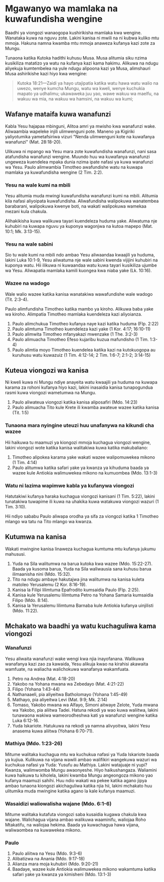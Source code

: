 # Mgawanyo wa mamlaka na kuwafundisha wengine

Baadhi ya viongozi wanaogopa kushirikisha mamlaka kwa wengine. Wanataka kuwa na nguvu zote. Lakini kanisa ni mwili na ni kubwa kuliko mtu mmoja. Hakuna namna kwamba mtu mmoja anaweza kufanya kazi zote za Mungu.

Tunaona katika Kutoka hadithi kuhusu Musa. Musa alitumia siku nzima kusikiliza matatizo ya watu na kufanya kazi kama hakimu. Alikuwa na ndugu aliyekuja kumtembelea na yule ndugu alipoona kazi ya Musa, alimshauri Musa ashirikishe kazi hiyo kwa wengine:

> Kutoka 18:21—Zaidi ya hayo utajipatia katika watu hawa watu walio na uwezo, wenye kumcha Mungu, watu wa kweli, wenye kuchukia mapato ya udhalimu; ukawaweka juu yao, wawe wakuu wa maelfu, na wakuu wa mia, na wakuu wa hamsini, na wakuu wa kumi;

## Wafanye mataifa kuwa wanafunzi

Kabla Yesu hajapaa mbinguni, Alitoa amri ya mwisho kwa wanafunzi wake. Aliwaambia wapeleke injili ulimwenguni pote. Maneno ya Kigiriki yaliyotumika yametafsiriwa vizuri "Nenda ulimwenguni kote na kuwafanya wanafunzi" (Mat. 28:18-20).

Ulikuwa ni mpango wa Yesu mara zote kuwafundisha wanafunzi, nani sasa atafundisha wanafunzi wengine. Muundo huu wa kuwafanya wanafunzi ungeweza kuendelea mpaka dunia nzima ipate nafasi ya kuwa wanafunzi wa Yesu. Paulo alimwambia Timotheo awafundishe watu na kuwapa mamlaka ya kuwafundisha wengine (2 Tim. 2:2).

### Yesu na wale kumi na mbili

Yesu alitumia muda mwingi kuwafundisha wanafunzi kumi na mbili. Alitumia kila nafasi aliyoipata kuwafundisha. Aliwafundisha walipokuwa wanatembea barabarani, walipokuwa kwenye boti, na wakati walipokuwa wamekaa mezani kula chakula.

Alihakikisha kuwa walikuwa tayari kuendeleza huduma yake. Aliwatuma nje kuhubiri na kuwapa nguvu ya kuponya wagonjwa na kutoa mapepo (Mat. 10:1; Mk. 3:13-15).

### Yesu na wale sabini

Sio tu wale kumi na mbili ndo ambao Yesu aliwaandaa kwaajili ya huduma, lakini Luka 10:1-9, Yesu aliwatuma nje wale sabini kwenda vijijini kuhubiri na kuponya watu. Hii ilikuwa ni kuwaandaa watu kuwa tayari kusikiliza ujumbe wa Yesu. Aliwapatia mamlaka kamili kuongea kwa niaba yake (Lk. 10:16).

### Wazee na wadogo

Wale walio wazee katika kanisa wanatakiwa wawafundishe wale wadogo (Tit. 2:3-4).

Paulo alimfundisha Timotheo katika mambo ya kiroho. Alikuwa baba yake wa kiroho. Alimpatia Timotheo mamlaka kuendeleza kazi aliyoianza.

1. Paulo alimchukua Timotheo kufanya naye kazi katika huduma (Flp. 2:22)
2. Paulo alimtuma Timotheo kuendeleza kazi yake (1 Kor. 4:17; 16:10-11)
3. Paulo alimwita Timotheo mfanyakazi mwenzake (1 The. 3:2-3)
4. Paulo alimuacha Timotheo Efeso kujaribu kuzua mafundisho (1 Tim. 1:3-4)
5. Paulo alimtia moyo Timotheo kuendelea katika kazi na kutokuogopa au kuruhusu watu kuwazuiz (1 Tim. 4:12-14; 2 Tim. 1:6-7; 2:1-2; 3:14-15)

## Kuteua viongozi wa kanisa

Ni kweli kuwa ni Mungu ndiye anayeita watu kwaajili ya huduma na kuwapa karama za rohoni kufanya hiyo kazi, lakini inasaidia kanisa tunapogundua rasmi kuwa viongozi wametumwa na Mungu.

1. Paulo aliwateua viongozi katika kanisa aliposafiri (Mdo. 14:23)
2. Paulo alimuacha Tito kule Krete ili kwamba awateue wazee katika kanisa (Tit. 1:5)

### Tunaona mara nyingine uteuzi huu unafanywa na kikundi cha wazee

Hii haikuwa tu maamuzi ya kiongozi mmoja kuchagua viongozi wengine, lakini viongozi wote katika kanisa walitakiwa kuwa katika makubaliano:

1. Timotheo alipokea karama yake wakati wazee walipomuwekea mikono (1 Tim. 4:14)
2. Paulo alitumwa katika safari yake ya kwanza ya kihuduma baada ya wazee kule Antiokia walimuwekea mikono na kumuombea (Mdo. 13:1-3)

### Watu ni lazima wapimwe kabla ya kufanywa viongozi

Hatutakiwi kufanya haraka kuchagua viongozi kanisani (1 Tim. 5:22), lakini tunatakiwa tuwapime ili kuwa na uhakika kuwa watakuwa viongozi wazuri (1 Tim. 3:10).

Hii ndiyo sababu Paulo aliwapa orodha ya sifa za viongozi katika 1 Timotheo mlango wa tatu na Tito mlango wa kwanza.

## Kutumwa na kanisa

Wakati mwingine kanisa linaweza kuchagua kumtuma mtu kufanya jukumu mahususi.

1. Yuda na Sila walitumwa na barua kutoka kwa wazee (Mdo. 15:22-27). Baada ya kusoma barua, Yuda na Sila waliwausia sana kuhusu barua ilimaanisha nini (Mdo. 15:32).
2. Tito na ndugu ambaye hakutajwa jina walitumwa na kanisa kuleta matoleo Yerusalemu (2 Kor. 8:16-19).
3. Kanisa la Filipi lilimtuma Epafrodito kumsaidia Paulo (Flp. 2:25).
4. Kanisa kule Yerusalemu lilimtuma Petro na Yohana Samaria kumsaidia Filipo (Mdo. 8:14).
5. Kanisa la Yerusalemu lilimtuma Barnaba kule Antiokia kufanya uinjilisti (Mdo. 11:22).

## Mchakato wa baadhi ya watu kuchaguliwa kama viongozi

### Wanafunzi

Yesu aliwaita wanafunzi wake wengi kwa njia inayofanana. Walikuwa wanafanya kazi zao za kawaida, Yesu alikuja kwao na kirahisi akawaita wamfuate, na waliacha walichokuwa wanafanya wakamfuata.

1. Petro na Andrea (Mat. 4:18-20)
2. Yakobo na Yohana mwana wa Zebedayo (Mat. 4:21-22)
3. Filipo (Yohana 1:43-44)
4. Nathanaaeli, pia aliyeitwa Batholomayo (Yohana 1:45-49)
5. Mathayo, pia aliyeitwa Levi (Mat. 9:9; Mk. 2:14)
6. Tomaso, Yakobo mwana wa Alfayo, Simoni aitwaye Zelote, Yuda mwana wa Yakobo, pia aliitwa Tadei. Hatuna rekodi ya wao kuwa waliitwa, lakini tunawaona wakiwa wameorodheshwa kati ya wanafunzi wengine katika Luka 6:12-16.
7. Yuda Iskariote. Hatukuwa na rekodi ya namna alivyoitwa, lakini Yesu anasema kuwa aliitwa (Yohana 6:70-71).

### Mathiya (Mdo. 1:23-26)

Mitume walitaka kuchagua mtu wa kuchukua nafasi ya Yuda Iskariote baada ya kujiua. Kulikuwa na vijana wawili ambao walifikiri wangekuwa wazuri wa kuchukua nafasi ya Yuda: Yusufu au Mathiya. Lakini watajuaje ni yupi? Kwanza, walimwomba Mungu awaonyeshe. Hiyo haikushangaza. Waliamini kuwa haikuwa tu kiholela, lakini kwamba Mungu angeongoza mikono yao kufanya maamuzi sahihi. Huu ndio wakati wa pekee katika agano jipya ambao tunaona kiongozi akichaguliwa katika njia hii, lakini mchakato huu ulitumika muda mwingine katika agano la kale kufanya maamuzi.

### Wasaidizi waliowalisha wajane (Mdo. 6:1-6)

Mitume walitaka kutafuta viongozi saba kusaidia kugawa chakula kwa wajane. Walichagua vijana ambao walikuwa waaminifu, waliojaa Roho Mtakatifu, na waliojaa hekima. Baada ya kuwachagua hawa vijana, waliwaombea na kuwawekea mikono.

### Paulo

1. Paulo aliitwa na Yesu (Mdo. 9:3-6)
2. Alibatizwa na Anania (Mdo. 9:17-18)
3. Alianza mara moja kuhubiri (Mdo. 9:20-21)
4. Baadaye, wazee kule Antiokia walimuwekea mikono wakamtuma katika safari yake ya kwanza ya kimisheni (Mdo. 13:1-3)
